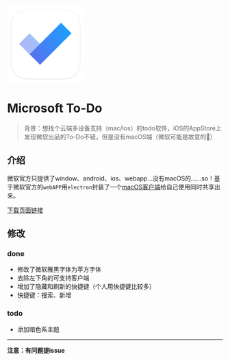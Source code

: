 <a src="https://woolson.github.io/microsoft-todo-for-mac/" target="_blank">
	<img src="build/icon.png" width="180" />
</a>

# Microsoft To-Do

> 背景：想找个云端多设备支持（mac/ios）的todo软件，iOS的AppStore上发现微软出品的To-Do不错，但是没有macOS端（微软可能是故意的🤪）

## 介绍

微软官方只提供了window、android、ios、webapp…没有macOS的……so！基于微软官方的`webAPP`用`electron`封装了一个[macOS客户端](https://woolson.github.io/microsoft-todo-for-mac/#/)给自己使用同时共享出来。

[下载页面链接](https://woolson.github.io/microsoft-todo-for-mac/#/)

## 修改

### done
- 修改了微软雅黑字体为苹方字体
- 去除左下角的可支持客户端
- 增加了隐藏和刷新的快捷键（个人用快捷键比较多）
- 快捷键：搜索、新增

### todo
- 添加暗色系主题

---

**注意：有问题提issue**
